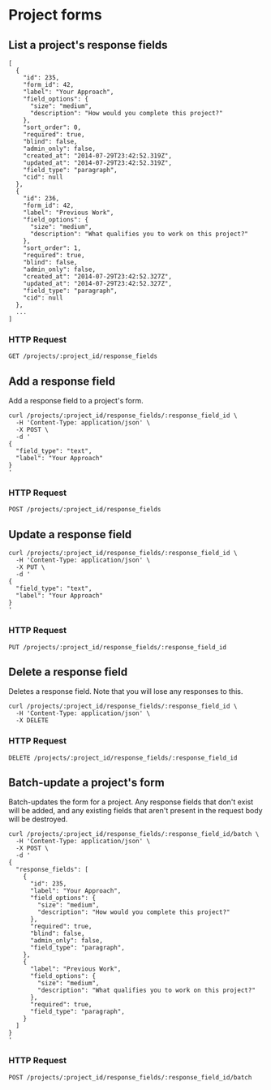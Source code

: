 # Project forms

## List a project's response fields

```shell
[
  {
    "id": 235,
    "form_id": 42,
    "label": "Your Approach",
    "field_options": {
      "size": "medium",
      "description": "How would you complete this project?"
    },
    "sort_order": 0,
    "required": true,
    "blind": false,
    "admin_only": false,
    "created_at": "2014-07-29T23:42:52.319Z",
    "updated_at": "2014-07-29T23:42:52.319Z",
    "field_type": "paragraph",
    "cid": null
  },
  {
    "id": 236,
    "form_id": 42,
    "label": "Previous Work",
    "field_options": {
      "size": "medium",
      "description": "What qualifies you to work on this project?"
    },
    "sort_order": 1,
    "required": true,
    "blind": false,
    "admin_only": false,
    "created_at": "2014-07-29T23:42:52.327Z",
    "updated_at": "2014-07-29T23:42:52.327Z",
    "field_type": "paragraph",
    "cid": null
  },
  ...
]
```

### HTTP Request

`GET /projects/:project_id/response_fields`

## Add a response field

Add a response field to a project's form.

```shell
curl /projects/:project_id/response_fields/:response_field_id \
  -H 'Content-Type: application/json' \
  -X POST \
  -d '
{
  "field_type": "text",
  "label": "Your Approach"
}
'
```

### HTTP Request

`POST /projects/:project_id/response_fields`

## Update a response field

```shell
curl /projects/:project_id/response_fields/:response_field_id \
  -H 'Content-Type: application/json' \
  -X PUT \
  -d '
{
  "field_type": "text",
  "label": "Your Approach"
}
'
```

### HTTP Request

`PUT /projects/:project_id/response_fields/:response_field_id`

## Delete a response field

Deletes a response field. Note that you will lose any responses to this.

```shell
curl /projects/:project_id/response_fields/:response_field_id \
  -H 'Content-Type: application/json' \
  -X DELETE
```

### HTTP Request

`DELETE /projects/:project_id/response_fields/:response_field_id`

## Batch-update a project's form

Batch-updates the form for a project. Any response fields that don't exist will be added, and any existing fields that aren't present in the request body will be destroyed.

```shell
curl /projects/:project_id/response_fields/:response_field_id/batch \
  -H 'Content-Type: application/json' \
  -X POST \
  -d '
{
  "response_fields": [
    {
      "id": 235,
      "label": "Your Approach",
      "field_options": {
        "size": "medium",
        "description": "How would you complete this project?"
      },
      "required": true,
      "blind": false,
      "admin_only": false,
      "field_type": "paragraph",
    },
    {
      "label": "Previous Work",
      "field_options": {
        "size": "medium",
        "description": "What qualifies you to work on this project?"
      },
      "required": true,
      "field_type": "paragraph",
    }
  ]
}
'
```

### HTTP Request

`POST /projects/:project_id/response_fields/:response_field_id/batch`

